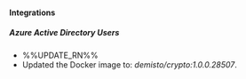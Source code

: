 
#### Integrations
##### Azure Active Directory Users
- %%UPDATE_RN%%
- Updated the Docker image to: *demisto/crypto:1.0.0.28507*.
